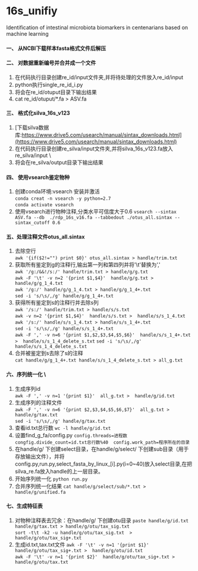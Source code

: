 # 16s_unifiy
Identification of intestinal microbiota  biomarkers in centenarians based on machine learning
#### 一、 从NCBI下载样本fasta格式文件后解压
#### 二、 对数据重新编号并合并成一个文件
1. 在代码执行目录创建re_id/input文件夹,并将待处理的文件放入re_id/input 
2. python执行single_re_id_i.py 
3. 将会在re_id/otuput目录下输出结果 
4. cat re_id/otuput/*.fa > ASV.fa
#### 三、 格式化silva_16s_v123
1. [下载silva数据库:https://www.drive5.com/usearch/manual/sintax_downloads.html](https://www.drive5.com/usearch/manual/sintax_downloads.html)
2. 在代码执行目录创建re_silva/input文件夹,并将silva_16s_v123.fa放入re_silva/input \
3. 将会在re_silva/output目录下输出结果
#### 四、 使用vsearch鉴定物种
1. 创建conda环境:vsearch 安装并激活\
`conda creat -n vsearch -y python=2.7` \
`conda activate vsearch`
2. 使用vsearch进行物种注释,分类水平可信度大于0.6
`vsearch --sintax ASV.fa --db  ./rdp_16s_v16.fa --tabbedout ./otus_all.sintax --sintax_cutoff 0.6 `
#### 五、处理注释文件otus_all.sintax 
1. 去除空行 \
`awk '{if($2!="") print $0}' otus_all.sintax > handle/trim.txt`
2. 获取所有鉴定到g的注释行,输出第一列和第四列并将'\t'替换为',' \
`awk '/g:/&&!/s:/' handle/trim.txt > handle/g/g.txt`  \
`awk -F '\t' -v n=2 '{print $1,$4}'  handle/g/g.txt > handle/g/g_1_4.txt` \
`awk '/g:/' handle/g/g_1_4.txt > handle/g/g_1_4+.txt` \
`sed -i 's/\s/,/g' handle/g/g_1_4+.txt` 
3. 获得所有鉴定到s的注释行并去除s列 \
`awk '/s:/' handle/trim.txt > handle/s/s.txt` \
`awk -v n=2 '{print $1,$4}'  handle/s/s.txt >  handle/s/s_1_4.txt` \
`awk '/s:/' handle/s/s_1_4.txt > handle/s/s_1_4+.txt` \
`sed -i 's/\s/,/g' handle/s/s_1_4+.txt` \
`awk -F ',' -v n=6 '{print $1,$2,$3,$4,$5,$6}'  handle/s/s_1_4+.txt >  handle/s/s_1_4_delete_s.txt`
`sed -i 's/\s/,/g' handle/s/s_1_4_delete_s.txt` 
4. 合并被鉴定到s去除了s的注释 \
`cat handle/g/g_1_4+.txt handle/s/s_1_4_delete_s.txt > all_g.txt`
#### 六、序列统一化 \
1. 生成序列id \
`awk -F ',' -v n=1 '{print $1}'  all_g.txt >  handle/g/id.txt`
2. 生成序列的注释文件 \
`awk -F ',' -v n=6 '{print $2,$3,$4,$5,$6,$7}'  all_g.txt >  handle/g/tax.txt` \
`sed -i 's/\s/,/g' handle/g/tax.txt`
3. 查看id.txt总行数
`wc -l handle/g/id.txt`
4. 设置find_g_fa/config.py
`config.threads=进程数  congfig.divide_count=id.txt总行数%40  config.work_path=程序所在的目录`
5. 在handle/g/ 下创建select目录，在handle/g/select/ 下创建sub目录（用于存放输出文件），并将config.py,run.py,select_fasta_by_linux_[i].py(i=0~40)放入select目录,在把silva_re.fa放入handle的上一层目录。
6. 开始序列统一化
`python run.py`
7. 合并序列统一化结果
`cat handle/g/select/sub/*.txt > handle/g/unified.fa`
#### 七、生成特征表
1. 对物种注释表去冗余：在handle/g/ 下创建otu目录
`paste handle/g/id.txt handle/g/tax.txt > handle/g/otu/tax_sig.txt` \
`sort -t\t -k2 -u handle/g/otu/tax_sig.txt  > handle/g/otu/tax_sig+.txt`
2. 生成id.txt,tax.txt文件
`awk -F '\t' -v n=1 '{print $1}'  handle/g/otu/tax_sig+.txt >  handle/g/otu/id.txt` \
`awk -F '\t' -v n=1 '{print $2}'  handle/g/otu/tax_sig+.txt >  handle/g/otu/tax.txt`

